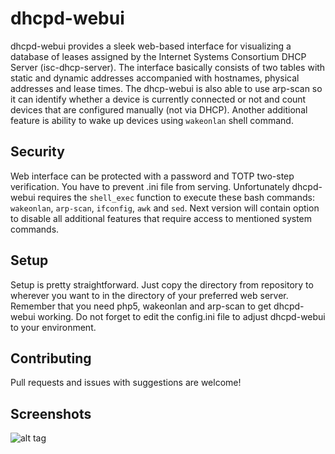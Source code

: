 dhcpd-webui
===========

dhcpd-webui provides a sleek web-based interface for visualizing a database of 
leases assigned by the Internet Systems Consortium DHCP Server
(isc-dhcp-server). The interface basically consists of two tables with static 
and dynamic addresses accompanied with hostnames, physical addresses and lease 
times. The dhcp-webui is also able to use arp-scan so it can identify whether 
a device is currently connected or not and count devices that are configured 
manually (not via DHCP). Another additional feature is ability to wake up 
devices using `wakeonlan` shell command.

## Security

Web interface can be protected with a password and TOTP two-step verification. 
You have to prevent .ini file from serving. Unfortunately dhcpd-webui requires 
the `shell_exec` function to execute these bash commands: `wakeonlan`,
`arp-scan`, `ifconfig`, `awk` and `sed`. Next version will contain option to 
disable all additional features that require access to mentioned system 
commands.

## Setup

Setup is pretty straightforward. Just copy the directory from repository to 
wherever you want to in the directory of your preferred web server. Remember 
that you need php5, wakeonlan and arp-scan to get dhcpd-webui working. Do not forget to edit the config.ini file to adjust dhcpd-webui to your environment.

## Contributing

Pull requests and issues with suggestions are welcome!

## Screenshots
![alt tag](https://jakubtopic.cz/sub/share/dhcpd-webui.png)
